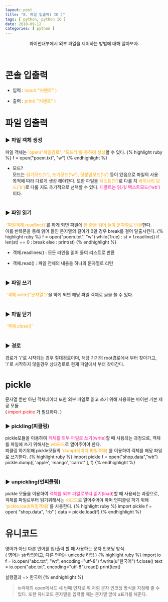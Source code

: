 ```yaml
---
layout: post
title: "8. 파일 입출력( IO )"
tags: [ python, python IO ]
date: 2018-09-12
categories: [ python ]
---
```


<p align="center">
  파이썬내부에서 외부 파일을 제어하는 방법에 대해 알아보자. 
</p><br/>

# 콘솔 입출력

- 입력 
: <font color="orange">input( "커맨트" )</font>

- 출력 
: <font color="orange">print( "커맨트" )</font>

# 파일 입출력

### ▶ 파일 객체 생성
파일 객체는 <font color="orange">'open("파일경로", "모드")'를 통하여 생성</font>할 수 있다.
{% highlight ruby %}
f = open("poem.txt", "w")
{% endhighlight %}

- 모드?<br/>
모드는 <font color="orange">읽기모드('r'), 쓰기모드('w'), 덧붙임모드('a')</font> 등이 있음으로 파일의 사용 목적에 따라 다르게 생성 해야한다. 또한 파일을 <font color="orange">텍스트('t')</font>로 다룰 지 <font color="orange">바이너리 모드('b')</font>로 다룰 지도 추가적으로 선택할 수 있다. <font color="deeppink">디폴트는 읽기/ 텍스트모드('wb')</font>이다.
<br/><br/>

### ▶ 파일 읽기
&nbsp;<font color="orange">'파일객체.readline()'</font>를 하게 되면 파일에 <font color="orange">한 줄을 읽어 들여 문자열로 반환</font>한다. <br/>
이를 반복문을 통해 읽어 들인 문자열의 길이가 0일 경우 break를 걸어 탈출시킨다.
{% highlight ruby %}
f = open("poem.txt", "w")
while(True) :
    st = f.readline()
    if len(st) == 0 :
        break
    else :
        print(st)
{% endhighlight %}

- 객체.readlines() 
: 모든 라인을 읽어 들여 리스트로 반환 

- 객체.read() 
: 파일 전체의 내용을 하나의 문자열로 리턴
<br/><br/>

### ▶ 파일 쓰기
&nbsp;<font color="orange">'객체.write("문자열")'</font>을 하게 되면 해당 파일 객체로 글을 쓸 수 있다.
<br/><br/>

### ▶ 파일 닫기
&nbsp;<font color="orange">'객체.close()'</font>
<br/><br/>

### ▶ 경로
경로가 '/'로 시작되는 경우 절대경로이며, 해당 기기의 root경로에서 부터 찾아가고,<br/>
'/'로 시작하지 않을경우 상대경로로 현재 파일에서 부터 찾아간다.
<br/>

# pickle
문자열 뿐만 아닌 객체데이터 또한 외부 파일로 읽고 쓰기 위해 사용하는 파이썬 기본 제공 모듈<br/>
( <font color="red">import pickle</font> 가 필요하다. )

### ▶ pickling(피클링)
pickle모듈을 이용하여 <font color="deeppink">객체를 외부 파일로 쓰기(write)</font>할 때 사용되는 과정으로, 객체를 파일에 쓰기 위해서는 <font color="orange">wb모드</font>로 열어주어야 한다.<br/>
피클링 하기위해 pickle모듈의 <font color="orange">'dump(데이터,파일객체)'</font>를 이용하여 객체를 해당 파일로 쓰기한다.
{% highlight ruby %}
import pickle
f = open("shop.data","wb")
pickle.dump([ 'apple', 'mango', 'carrot' ], f)
{% endhighlight %}
<br/><br/>

### ▶ unpickling(언피클링)
pickle 모듈을 이용하여 <font color="deeppink">객체를 외부 파일로부터 읽기(load)</font>할 때 사용되는 과정으로, 객체를 파일로부터 읽기위해서는 <font color="orange">rb모드</font>로 열어주어야 하며 언피클링 하기 위해 <font color="orange">'pickle.load(파일객체)'</font>를 사용한다.
{% highlight ruby %}
import pickle
f = open( "shop.data", "rb" )
data = pickle.load(f)
{% endhighlight %}

# 유니코드
영어가 아닌 다른 언어를 입/출력 할 때 사용하는 문자 인코딩 방식<br/>
( 영어는 str타입이고, 다른 언어는 unicode 타입 )
{% highlight ruby %}
import io
f = io.open("abc.txt", "wt", encoding="utf-8")
f.write(u"한국어")
f.close()
text = io.open("abc.txt", encoding="utf-8").read()
print(text)

실행결과
=> 한국어
{% endhighlight %}
> io객체의 open메서드 세 번째 인자로 위 처럼 문자 인코딩 방식을 지정해 줄 수 있다.
또한 유니코드 문자열을 입력할 때는 문자열 앞에 u표기를 해준다.


<br/>